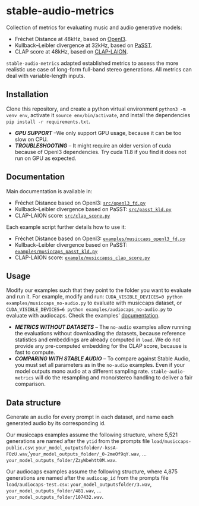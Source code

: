# stable-audio-metrics
Collection of metrics for evaluating music and audio generative models:
- Fréchet Distance at 48kHz, based on [Openl3](https://github.com/marl/openl3).
- Kullback–Leibler divergence at 32kHz, based on [PaSST](https://github.com/kkoutini/PaSST).
- CLAP score at 48kHz, based on [CLAP-LAION](https://github.com/LAION-AI/CLAP).

`stable-audio-metrics` adapted established metrics to assess the more realistic use case of long-form full-band stereo generations. All metrics can deal with variable-length inputs.

## Installation 
Clone this repository, and create a python virtual environment `python3 -m venv env`, activate it `source env/bin/activate`, and install the dependencies `pip install -r requirements.txt`.

- ***GPU SUPPORT*** –We only support GPU usage, because it can be too slow on CPU.
- ***TROUBLESHOOTING*** – It might require an older version of cuda because of Openl3 dependencies. Try cuda 11.8 if you find it does not run on GPU as expected.

## Documentation

Main documentation is available in: 
- Fréchet Distance based on Openl3:  [`src/openl3_fd.py`](src/openl3_fd.py)
- Kullback–Leibler divergence based on PaSST: [`src/passt_kld.py`](src/passt_kld.py)
- CLAP-LAION score: [`src/clap_score.py`](src/clap_score.py)

Each example script further details how to use it:
- Fréchet Distance based on Openl3: [`examples/musiccaps_openl3_fd.py`](example/musiccaps_openl3_fd.py)
- Kullback–Leibler divergence based on PaSST: [`examples/musiccaps_passt_kld.py`](example/musiccaps_passt_kld.py)
- CLAP-LAION score: [`example/musiccapss_clap_score.py`](example/musiccapss_clap_score.py)

## Usage

Modify our examples such that they point to the folder you want to evaluate and run it. For example, modify and run: `CUDA_VISIBLE_DEVICES=0 python examples/musiccaps_no-audio.py` to evaluate with musiccaps dataset, or `CUDA_VISIBLE_DEVICES=6 python examples/audiocaps_no-audio.py` to evaluate with audiocaps. Check the examples' [documentation](examples/README.md).
- ***METRICS WITHOUT DATASETS*** – The `no-audio` examples allow running the evaluations without downloading the datasets, because reference statistics and embeddings are already computed in `load`.  We do not provide any pre-computed embedding for the CLAP score, because is fast to compute.
- ***COMPARING WITH STABLE AUDIO*** – To compare against Stable Audio, you must set all parameters as in the `no-audio` examples. Even if your model outputs mono audio at a different sampling rate. `stable-audio-metrics` will do the resampling and mono/stereo handling to deliver a fair comparison.

## Data structure
Generate an audio for every prompt in each dataset, and name each generated audio by its corresponding id. 

Our musiccaps examples assume the following structure, where 5,521 generations are named after the `ytid` from the prompts file `load/musiccaps-public.csv`: `your_model_outputsfolder/-kssA-FOzU.wav`,'`your_model_outputs_folder/_0-2meOf9qY.wav`, ... `your_model_outputs_folder/ZzyWbehtt0M.wav`.

Our audiocaps examples assume the following structure, where 4,875 generations are named after the `audiocap_id` from the prompts file `load/audiocaps-test.csv`:
`your_model_outputsfolder/3.wav`, `your_model_outputs_folder/481.wav`, ... `your_model_outputs_folder/107432.wav`.
